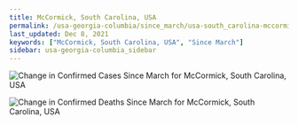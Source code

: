 ```yaml
---
title: McCormick, South Carolina, USA
permalink: /usa-georgia-columbia/since_march/usa-south_carolina-mccormick-since_march.html
last_updated: Dec 8, 2021
keywords: ["McCormick, South Carolina, USA", "Since March"]
sidebar: usa-georgia-columbia_sidebar
---
```


![Change in Confirmed Cases Since March for McCormick, South Carolina, USA](/covid_tracker/images/graphs/usa-south_carolina-mccormick-delta_confirmed-since_march_graph.png)

![Change in Confirmed Deaths Since March for McCormick, South Carolina, USA](/covid_tracker/images/graphs/usa-south_carolina-mccormick-delta_deaths-since_march_graph.png)
